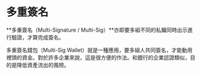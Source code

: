 # 多重簽名

**多重簽名（Multi-Signature / Multi-Sig）**亦即要多組不同的私鑰同時出示進行驗證，才算完成簽名。

多重簽名錢包（Multi-Sig Wallet）就是一種應用，要多組人共同簽名，才能動用裡頭的資金。對於許多企業來說，這是很方便的作法。和銀行的企業認證類似，目的是降低資產流出的風險。

